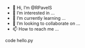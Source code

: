 - 👋 Hi, I’m @RPavelS
- 👀 I’m interested in ...
- 🌱 I’m currently learning ...
- 💞️ I’m looking to collaborate on ...
- 📫 How to reach me ...

<!---
RPavelS/RPavelS is a ✨ special ✨ repository because its `README.md` (this file) appears on your GitHub profile.
You can click the Preview link to take a look at your changes.
--->
code hello.py
